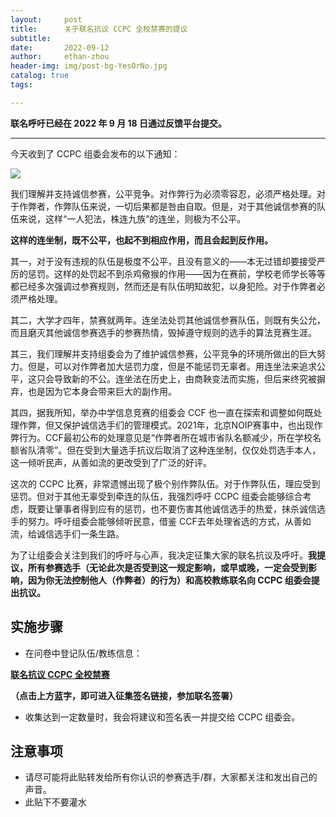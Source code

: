 ```yaml
---
layout:     post
title:      关于联名抗议 CCPC 全校禁赛的提议
subtitle:
date:       2022-09-12
author:     ethan-zhou
header-img: img/post-bg-YesOrNo.jpg
catalog: true
tags:

---
```


**联名呼吁已经在 2022 年 9 月 18 日通过反馈平台提交。**

---

今天收到了 CCPC 组委会发布的以下通知：

![](https://cdn.luogu.com.cn/upload/image_hosting/an0r5ktu.png)

我们理解并支持诚信参赛，公平竞争。对作弊行为必须零容忍，必须严格处理。对于作弊者，作弊队伍来说，一切后果都是咎由自取。但是，对于其他诚信参赛的队伍来说，这样“一人犯法，株连九族”的连坐，则极为不公平。

**这样的连坐制，既不公平，也起不到相应作用，而且会起到反作用。**

其一，对于没有违规的队伍是极度不公平，且没有意义的——本无过错却要接受严厉的惩罚。这样的处罚起不到杀鸡儆猴的作用——因为在赛前，学校老师学长等等都已经多次强调过参赛规则，然而还是有队伍明知故犯，以身犯险。对于作弊者必须严格处理。

其二，大学才四年，禁赛就两年。连坐法处罚其他诚信参赛队伍，则既有失公允，而且磨灭其他诚信参赛选手的参赛热情，毁掉遵守规则的选手的算法竞赛生涯。

其三，我们理解并支持组委会为了维护诚信参赛，公平竞争的环境所做出的巨大努力。但是，可以对作弊者加大惩罚力度，但是不能惩罚无辜者。用连坐法来追求公平，这只会导致新的不公。连坐法在历史上，由商鞅变法而实施，但后来终究被摒弃，也是因为它本身会带来巨大的副作用。

其四，据我所知，举办中学信息竞赛的组委会 CCF 也一直在探索和调整如何既处理作弊，但又保护诚信选手们的管理模式。2021年，北京NOIP赛事中，也出现作弊行为。CCF最初公布的处理意见是“作弊者所在城市省队名额减少，所在学校名额省队清零”。但在受到大量选手抗议后取消了这种连坐制，仅仅处罚选手本人，这一倾听民声，从善如流的更改受到了广泛的好评。

这次的 CCPC 比赛，非常遗憾出现了极个别作弊队伍。对于作弊队伍，理应受到惩罚。但对于其他无辜受到牵连的队伍，我强烈呼吁 CCPC 组委会能够综合考虑，既要让肇事者得到应有的惩罚，也不要伤害其他诚信选手的热爱，抹杀诚信选手的努力。呼吁组委会能够倾听民意，借鉴 CCF去年处理省选的方式，从善如流，给诚信选手们一条生路。

为了让组委会关注到我们的呼吁与心声，我决定征集大家的联名抗议及呼吁。**我提议，所有参赛选手（无论此次是否受到这一规定影响，或早或晚，一定会受到影响，因为你无法控制他人（作弊者）的行为）和高校教练联名向 CCPC 组委会提出抗议。**



## 实施步骤

- 在问卷中登记队伍/教练信息：

**[联名抗议 CCPC 全校禁赛](
https://docs.qq.com/sheet/DUGNsWmVmcnZ1Ukp2?tab=BB08J2&u=e58e3d380655494e9aebb2e21306473f)**

**（点击上方蓝字，即可进入征集签名链接，参加联名签署）**

- 收集达到一定数量时，我会将建议和签名表一并提交给 CCPC 组委会。

## 注意事项

- 请尽可能将此贴转发给所有你认识的参赛选手/群，大家都关注和发出自己的声音。
- 此贴下不要灌水
